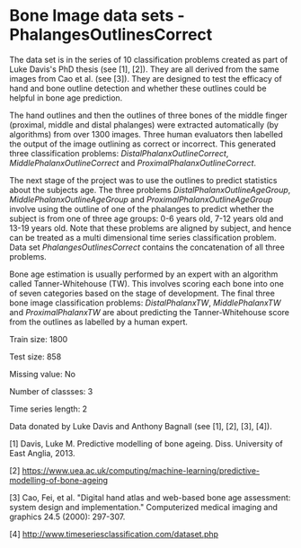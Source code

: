 # Bone Image data sets - PhalangesOutlinesCorrect

The data set is in the series of 10 classification problems created as part of Luke Davis's PhD thesis (see [1], [2]). They are all derived from the same images from Cao et al. (see [3]). They are designed to test the efficacy of hand and bone outline detection and whether these outlines could be helpful in bone age prediction. 

The hand outlines and then the outlines of three bones of the middle finger (proximal, middle and distal phalanges) were extracted automatically (by algorithms) from over 1300 images. Three human evaluators then labelled the output of the image outlining as correct or incorrect. This generated three classification problems: *DistalPhalanxOutlineCorrect*, *MiddlePhalanxOutlineCorrect* and *ProximalPhalanxOutlineCorrect*. 

The next stage of the project was to use the outlines to predict statistics about the subjects age. The three problems *DistalPhalanxOutlineAgeGroup*, *MiddlePhalanxOutlineAgeGroup* and *ProximalPhalanxOutlineAgeGroup* involve using the outline of one of the phalanges to predict whether the subject is from one of three age groups: 0-6 years old, 7-12 years old and 13-19 years old. Note that these problems are aligned by subject, and hence can be treated as a multi dimensional time series classification problem. Data set *PhalangesOutlinesCorrect* contains the concatenation of all three problems. 

Bone age estimation is usually performed by an expert with an algorithm called Tanner-Whitehouse (TW). This involves scoring each bone into one of seven categories based on the stage of development. The final three bone image classification problems: *DistalPhalanxTW*, *MiddlePhalanxTW* and *ProximalPhalanxTW* are about predicting the Tanner-Whitehouse score from the outlines as labelled by a human expert.

Train size: 1800

Test size: 858

Missing value: No

Number of classses: 3

Time series length: 2

Data donated by Luke Davis and Anthony Bagnall (see [1], [2], [3], [4]).

[1] Davis, Luke M. Predictive modelling of bone ageing. Diss. University of East Anglia, 2013.

[2] https://www.uea.ac.uk/computing/machine-learning/predictive-modelling-of-bone-ageing

[3] Cao, Fei, et al. "Digital hand atlas and web-based bone age assessment: system design and implementation." Computerized medical imaging and graphics 24.5 (2000): 297-307.

[4] http://www.timeseriesclassification.com/dataset.php